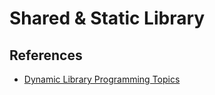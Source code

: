 # Shared & Static Library

## References
* [Dynamic Library Programming Topics](https://developer.apple.com/library/mac/documentation/DeveloperTools/Conceptual/DynamicLibraries/100-Articles/OverviewOfDynamicLibraries.html)
